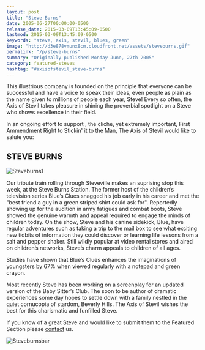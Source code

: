 ```yaml
---
layout: post
title: "Steve Burns"
date: 2005-06-27T00:00:00-0500
release_date: 2015-03-09T13:45:09-0500
lastmod: 2015-03-09T13:45:09-0500
keywords: "steve, axis, stevil, blues, green"
image: "http://d3e878vmunx8cm.cloudfront.net/assets/steveburns.gif"
permalink: "/p/steve-burns"
summary: "Originally published Monday June, 27th 2005"
category: featured-steves
hashtag: "#axisofstevil_steve-burns"
---
```


[id_1]: http://d3e878vmunx8cm.cloudfront.net/assets/steveburns.gif "Steveburns1"[id_2]: http://d3e878vmunx8cm.cloudfront.net/assets/steveburnsmural.gif "Steveburnsbar"
This illustrious company is founded on the principle that everyone can be successful and have a voice to speak their ideas, even people as plain as the name given to millions of people each year, Steve! Every so often, the Axis of Stevil takes pleasure in shining the proverbial spotlight on a Steve who shows excellence in their field.

In an ongoing effort to support , the cliche, yet extremely important, First Ammendment Right to Stickin' it to the Man, The Axis of Stevil would like to salute you:

## STEVE BURNS ##

![Steveburns1][id_1]

Our tribute train rolling through Steveville makes an suprising stop this week, at the Steve Burns Station. The former host of the children’s television series Blue’s Clues snagged his job early in his career and met the "best friend a guy in a green striped shirt could ask for". Reportedly showing up for the audition in army fatigues and combat boots, Steve showed the genuine warmth and appeal required to engage the minds of children today. On the show, Steve and his canine sidekick, Blue, have regular adventures such as taking a trip to the mail box to see what exciting new tidbits of information they could discover or learning life lessons from a salt and pepper shaker. Still wildly popular at video rental stores and aired on children’s networks, Steve’s charm appeals to children of all ages.

Studies have shown that Blue’s Clues enhances the imaginations of youngsters by 67% when viewed regularly with a notepad and green crayon.

Most recently Steve has been working on a screenplay for an updated version of the Baby Sitter’s Club. The soon to be author of dramatic experiences some day hopes to settle down with a family nestled in the quiet cornucopia of stardom, Beverly Hills. The Axis of Stevil wishes the best for this charismatic and funfilled Steve.

If you know of a great Steve and would like to submit them to the Featured Section please [contact](/contact) us.

![Steveburnsbar][id_2]
